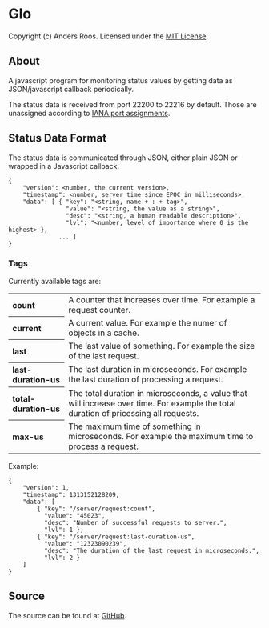# Glo #

Copyright (c) Anders Roos. Licensed under the [MIT License].

## About ##

A javascript program for monitoring status values by getting data as
JSON/javascript callback periodically.

The status data is received from port 22200 to 22216 by default. Those
are unassigned according to [IANA port assignments].

## Status Data Format ##

The status data is communicated through JSON, either plain JSON or
wrapped in a Javascript callback.

    {
        "version": <number, the current version>,
        "timestamp": <number, server time since EPOC in milliseconds>,
        "data": [ { "key": "<string, name + : + tag>",
                    "value": "<string, the value as a string>",
                    "desc": "<string, a human readable description>",
                    "lvl": "<number, level of importance where 0 is the highest> },
                  ... ]
    }

### Tags ####

Currently available tags are:
<table>
  <tr><th align=left>count</th><td>A counter that increases over time. For example a request counter.</td></tr>
  <tr><th align=left>current</th><td>A current value. For example the numer of objects in a cache.</td></tr>
  <tr><th align=left>last</th><td>The last value of something. For example the size of the last request.</td></tr>
  <tr><th align=left>last-duration-us</th><td>The last duration in microseconds. For example the last duration of processing a request.</td></tr>
  <tr><th align=left>total-duration-us</th><td>The total duration in microseconds, a value that will increase over time. For example the total duration of pricessing all requests.</td></tr>
  <tr><th align=left>max-us</th><td>The maximum time of something in microseconds. For example the maximum time to process a request.</td></tr>
</table>
    
Example:

    {
        "version": 1,
        "timestamp": 1313152128209,
        "data": [
            { "key": "/server/request:count",
              "value": "45023",
              "desc": "Number of successful requests to server.",
              "lvl": 1 },
            { "key": "/server/request:last-duration-us",
              "value": "12323090239",
              "desc": "The duration of the last request in microseconds.",
              "lvl": 2 }
        ]
    }
        
## Source ##

The source can be found at [GitHub].

[MIT License]: http://github.com/andersroos/LICENSE.txt
[GitHub]: http://github.com/andersroos/glo
[IANA port assignments]: http://www.iana.org/assignments/port-numbers
